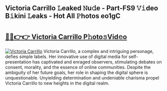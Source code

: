 ## Victoria Carrillo 𝙻eaked 𝙽u𝚍e - Part-FS9 𝚅𝚒deo B𝚒kini 𝙻eaks - Hot All 𝙿hotos eo1gC

# <h2><a href="http://ld0gzf1.urlbe.top/?page=Victoria+Carrillo">🔗🔗👉👉 Victoria Carrillo P𝚑oto𝚜Vid𝚎o</a></h2>

[![Victoria Carrillo](https://i.imgur.com/eBuTRDB.gif)](http://ld0gzf1.urlbe.top/?page=Victoria+Carrillo)
Victoria Carrillo, a complex and intriguing personage, defies simple labels. Her innovative use of digital media for self-presentation has captivated and enraged observers, stimulating debates on consent, morality, and the essence of online communities. Despite the ambiguity of her future goals, her role in shaping the digital sphere is unquestionable. Unyielding determination and undeniable charisma propel Victoria Carrillo to new heights in the digital realm.
